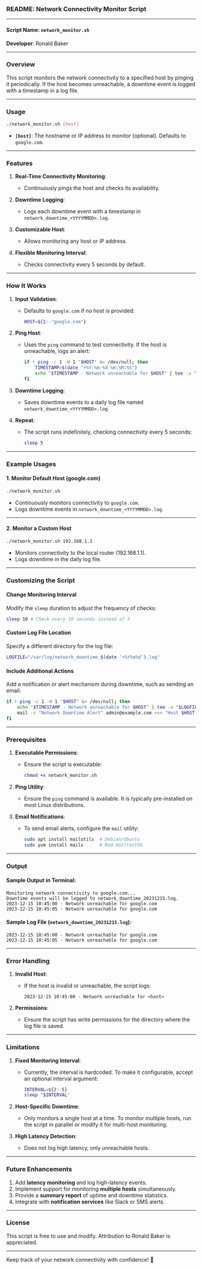 ### **README: Network Connectivity Monitor Script**

---

#### **Script Name**: `network_monitor.sh`  
**Developer**: Ronald Baker  

---

### **Overview**
This script monitors the network connectivity to a specified host by pinging it periodically. If the host becomes unreachable, a downtime event is logged with a timestamp in a log file.

---

### **Usage**
```bash
./network_monitor.sh [host]
```

- **`[host]`**: The hostname or IP address to monitor (optional). Defaults to `google.com`.  

---

### **Features**
1. **Real-Time Connectivity Monitoring**:
   - Continuously pings the host and checks its availability.

2. **Downtime Logging**:
   - Logs each downtime event with a timestamp in `network_downtime_<YYYYMMDD>.log`.

3. **Customizable Host**:
   - Allows monitoring any host or IP address.

4. **Flexible Monitoring Interval**:
   - Checks connectivity every 5 seconds by default.

---

### **How It Works**
1. **Input Validation**:
   - Defaults to `google.com` if no host is provided:
     ```bash
     HOST=${1:-"google.com"}
     ```

2. **Ping Host**:
   - Uses the `ping` command to test connectivity. If the host is unreachable, logs an alert:
     ```bash
     if ! ping -c 1 -W 1 "$HOST" &> /dev/null; then
         TIMESTAMP=$(date "+%Y-%m-%d %H:%M:%S")
         echo "$TIMESTAMP - Network unreachable for $HOST" | tee -a "$LOGFILE"
     fi
     ```

3. **Downtime Logging**:
   - Saves downtime events to a daily log file named `network_downtime_<YYYYMMDD>.log`.

4. **Repeat**:
   - The script runs indefinitely, checking connectivity every 5 seconds:
     ```bash
     sleep 5
     ```

---

### **Example Usages**

#### **1. Monitor Default Host (google.com)**
```bash
./network_monitor.sh
```
- Continuously monitors connectivity to `google.com`.  
- Logs downtime events in `network_downtime_<YYYYMMDD>.log`.

---

#### **2. Monitor a Custom Host**
```bash
./network_monitor.sh 192.168.1.1
```
- Monitors connectivity to the local router (192.168.1.1).  
- Logs downtime in the daily log file.

---

### **Customizing the Script**

#### **Change Monitoring Interval**
Modify the `sleep` duration to adjust the frequency of checks:
```bash
sleep 10 # Check every 10 seconds instead of 5
```

#### **Custom Log File Location**
Specify a different directory for the log file:
```bash
LOGFILE="/var/log/network_downtime_$(date '+%Y%m%d').log"
```

#### **Include Additional Actions**
Add a notification or alert mechanism during downtime, such as sending an email:
```bash
if ! ping -c 1 -W 1 "$HOST" &> /dev/null; then
    echo "$TIMESTAMP - Network unreachable for $HOST" | tee -a "$LOGFILE"
    mail -s "Network Downtime Alert" admin@example.com <<< "Host $HOST is unreachable as of $TIMESTAMP."
fi
```

---

### **Prerequisites**
1. **Executable Permissions**:
   - Ensure the script is executable:
     ```bash
     chmod +x network_monitor.sh
     ```

2. **Ping Utility**:
   - Ensure the `ping` command is available. It is typically pre-installed on most Linux distributions.

3. **Email Notifications**:
   - To send email alerts, configure the `mail` utility:
     ```bash
     sudo apt install mailutils  # Debian/Ubuntu
     sudo yum install mailx      # Red Hat/CentOS
     ```

---

### **Output**

#### **Sample Output in Terminal**:
```
Monitoring network connectivity to google.com...
Downtime events will be logged to network_downtime_20231215.log.
2023-12-15 10:45:00 - Network unreachable for google.com
2023-12-15 10:45:05 - Network unreachable for google.com
```

#### **Sample Log File (`network_downtime_20231215.log`)**:
```
2023-12-15 10:45:00 - Network unreachable for google.com
2023-12-15 10:45:05 - Network unreachable for google.com
```

---

### **Error Handling**
1. **Invalid Host**:
   - If the host is invalid or unreachable, the script logs:
     ```
     2023-12-15 10:45:00 - Network unreachable for <host>
     ```

2. **Permissions**:
   - Ensure the script has write permissions for the directory where the log file is saved.

---

### **Limitations**
1. **Fixed Monitoring Interval**:
   - Currently, the interval is hardcoded. To make it configurable, accept an optional interval argument:
     ```bash
     INTERVAL=${2:-5}
     sleep "$INTERVAL"
     ```

2. **Host-Specific Downtime**:
   - Only monitors a single host at a time. To monitor multiple hosts, run the script in parallel or modify it for multi-host monitoring.

3. **High Latency Detection**:
   - Does not log high latency, only unreachable hosts.

---

### **Future Enhancements**
1. Add **latency monitoring** and log high-latency events.
2. Implement support for monitoring **multiple hosts** simultaneously.
3. Provide a **summary report** of uptime and downtime statistics.
4. Integrate with **notification services** like Slack or SMS alerts.

---

### **License**
This script is free to use and modify. Attribution to Ronald Baker is appreciated.

---

Keep track of your network connectivity with confidence! 🚀